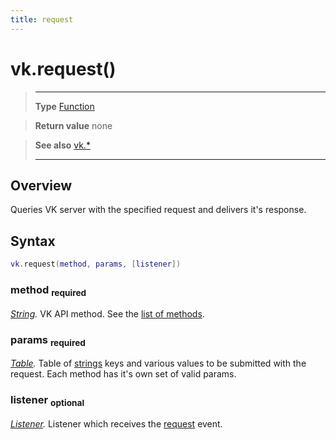 ```yaml
---
title: request
---
```

# vk.request()

> --------------------- ------------------------------------------------------------------------------------------
> __Type__              [Function](https://docs.coronalabs.com/api/type/Function.html)

> __Return value__      none

> __See also__          [vk.*](/plugin/vk/)
> --------------------- ------------------------------------------------------------------------------------------

## Overview

Queries VK server with the specified request and delivers it's response.

## Syntax
```lua
vk.request(method, params, [listener])
```
### method <sub>required</sub>
_[String](https://docs.coronalabs.com/api/type/String.html)._ VK API method. See the [list of methods](https://vk.com/dev/methods).

### params <sub>required</sub>
_[Table](https://docs.coronalabs.com/api/type/Table.html)._ Table of [strings](https://docs.coronalabs.com/api/type/String.html) keys and various values to be submitted with the request. Each method has it's own set of valid params.

### listener <sub>optional</sub>
_[Listener](https://docs.coronalabs.com/api/type/Listener.html)._ Listener which receives the [request](/plugin/vk/event/request/) event.